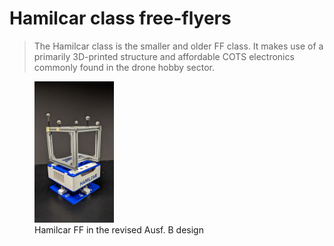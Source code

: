 # Hamilcar class free-flyers

> The Hamilcar class is the smaller and older FF class. It makes use of a primarily 3D-printed structure and affordable COTS electronics commonly found in the drone hobby sector.

<figure>
  <img src="graphics/hamilcar_ausfB_FF.jpg" alt="Hamilcar FF in the revised Ausf. B design" width="30%" height="30%">
  <figcaption>Hamilcar FF in the revised Ausf. B design<figcaption>
<figure>
